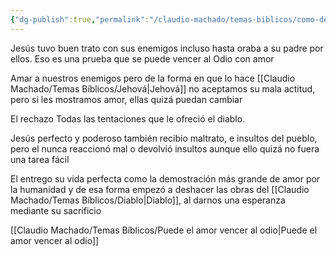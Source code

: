 ```yaml
---
{"dg-publish":true,"permalink":"/claudio-machado/temas-biblicos/como-demostro-jesus-que-se-puede-vencer-al-odio/","tags":["amor"]}
---
```



Jesús tuvo buen trato con sus enemigos incluso hasta oraba a su padre por ellos. Eso es una prueba que se puede vencer al Odio con amor 

Amar a nuestros enemigos pero de la forma en que lo hace [[Claudio Machado/Temas Bíblicos/Jehová\|Jehová]] no aceptamos su mala actitud, pero si les mostramos amor, ellas quizá puedan cambiar 

El rechazo Todas las tentaciones que le ofreció el diablo.

Jesús perfecto y poderoso también recibio maltrato, e insultos del pueblo, pero el nunca reaccionó mal o devolvió insultos aunque ello quizá no fuera una tarea fácil 

El entrego su vida perfecta como la demostración más grande de amor por la humanidad y de esa forma empezó a deshacer las obras del [[Claudio Machado/Temas Bíblicos/Diablo\|Diablo]], al darnos una esperanza mediante su sacrificio 


[[Claudio Machado/Temas Bíblicos/Puede el amor vencer al odio\|Puede el amor vencer al odio]]



